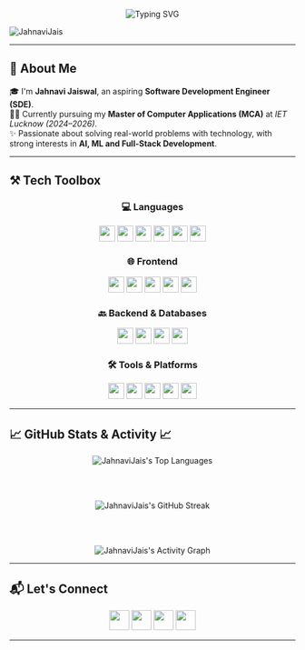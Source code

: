 
<p align="center">
  <img src="https://readme-typing-svg.herokuapp.com?font=Fira+Code&weight=630&duration=4000&pause=1000&color=00F5FF&center=true&vCenter=true&width=800&lines=Hey+there!+I'm+Jahnavi+Jaiswal+👋;Software+Developer💻+%7C+AI+Enthusiast+🤖;Exploring+AI+%2B+Full+Stack+Development" alt="Typing SVG" />
</p>

<p align="left"> <img src="https://komarev.com/ghpvc/?username=JahnaviJais&label=Profile%20views&color=0e75b6&style=flat" alt="JahnaviJais" /> </p>

---

## 🧠 About Me 

🎓 I'm **Jahnavi Jaiswal**, an aspiring **Software Development Engineer (SDE)**.  
👩‍💻 Currently pursuing my **Master of Computer Applications (MCA)** at *IET Lucknow (2024–2026)*.  
✨ Passionate about solving real-world problems with technology, with strong interests in **AI, ML and Full-Stack Development**.  


---

## ⚒️ Tech Toolbox

<div align="center">
  
### 💻 Languages  
<img src="https://img.shields.io/badge/C-00599C?style=for-the-badge&logo=c&logoColor=white" height="28" />
<img src="https://img.shields.io/badge/C++-00599C?style=for-the-badge&logo=cplusplus&logoColor=white" height="28" />
<img src="https://img.shields.io/badge/Java-007396?style=for-the-badge&logo=java&logoColor=white" height="28" />
<img src="https://img.shields.io/badge/Python-3776AB?style=for-the-badge&logo=python&logoColor=white" height="28" />
<img src="https://img.shields.io/badge/C%23-239120?style=for-the-badge&logo=c-sharp&logoColor=white" height="28" />
<img src="https://img.shields.io/badge/JavaScript-F7DF1E?style=for-the-badge&logo=javascript&logoColor=black" height="28" />


### 🌐 Frontend  

<img src="https://img.shields.io/badge/HTML5-E34F26?style=for-the-badge&logo=html5&logoColor=white" height="28" />
<img src="https://img.shields.io/badge/CSS3-1572B6?style=for-the-badge&logo=css3&logoColor=white" height="28" />
<img src="https://img.shields.io/badge/React-20232A?style=for-the-badge&logo=react&logoColor=61DAFB" height="28" />
<img src="https://img.shields.io/badge/TailwindCSS-38B2AC?style=for-the-badge&logo=tailwind-css&logoColor=white" height="28" />
<img src="https://img.shields.io/badge/Bootstrap-7952B3?style=for-the-badge&logo=bootstrap&logoColor=white" height="28" />

### 🔙 Backend & Databases  
<img src="https://img.shields.io/badge/Node.js-339933?style=for-the-badge&logo=node.js&logoColor=white" height="28" />
<img src="https://img.shields.io/badge/Express.js-000000?style=for-the-badge&logo=express&logoColor=white" height="28" />
<img src="https://img.shields.io/badge/MongoDB-47A248?style=for-the-badge&logo=mongodb&logoColor=white" height="28" />
<img src="https://img.shields.io/badge/MySQL-005C84?style=for-the-badge&logo=mysql&logoColor=white" height="28" />

### 🛠️ Tools & Platforms  
<img src="https://img.shields.io/badge/Git-F05032?style=for-the-badge&logo=git&logoColor=white" height="28" />
<img src="https://img.shields.io/badge/GitHub-181717?style=for-the-badge&logo=github&logoColor=white" height="28" />
<img src="https://img.shields.io/badge/VS_Code-007ACC?style=for-the-badge&logo=visual-studio-code&logoColor=white" height="28" />
<img src="https://img.shields.io/badge/Figma-F24E1E?style=for-the-badge&logo=figma&logoColor=white" height="28" />
<img src="https://img.shields.io/badge/WordPress-21759B?style=for-the-badge&logo=wordpress&logoColor=white" height="28" />

</div>

---


## 📈 GitHub Stats & Activity 📈

<div align="center">
 
  <img src="https://github-readme-stats.vercel.app/api/top-langs/?username=JahnaviJais&layout=compact&theme=dracula&hide_border=true"  alt="JahnaviJais's Top Languages" />
  
  <br><br>

  <img src="https://streak-stats.demolab.com/?user=JahnaviJais&theme=dracula&hide_border=true" alt="JahnaviJais's GitHub Streak" />
  
  <br><br>
  
  <img src="https://github-readme-activity-graph.vercel.app/graph?username=JahnaviJais&theme=dracula&hide_border=true&area=true" alt="JahnaviJais's Activity Graph"/>
</div>

---


## 📬 Let's Connect

<div align="center">
  <a href="mailto:jaiswaljahnavi0@gmail.com"><img src="https://img.shields.io/badge/Email-Say%20Hi-D14836?style=for-the-badge&logo=gmail&logoColor=white" height="35"/></a>
  <a href="https://linkedin.com/in/jahnavi-jaiswal/" target="_blank"><img src="https://img.shields.io/badge/LinkedIn-Jahnavi-0A66C2?style=for-the-badge&logo=linkedin&logoColor=white" height="35"/></a>
  <a href="https://github.com/JahnaviJais" target="_blank"><img src="https://img.shields.io/badge/GitHub-Profile-181717?style=for-the-badge&logo=github&logoColor=white" height="35"/></a>
  <a href="https://your-portfolio-url.com" target="_blank"><img src="https://img.shields.io/badge/Portfolio-Website-34D399?style=for-the-badge&logo=vercel&logoColor=white" height="35"/></a>
</div>

---
